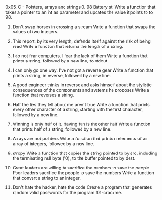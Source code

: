 
0x05. C - Pointers, arrays and strings
0. 98 Battery st.
Write a function that takes a pointer to an int as parameter and updates the value it points to to 98.

1. Don't swap horses in crossing a stream
Write a function that swaps the values of two integers.

2. This report, by its very length, defends itself against the risk of being read
Write a function that returns the length of a string.

3. I do not fear computers. I fear the lack of them
Write a function that prints a string, followed by a new line, to stdout.

4. I can only go one way. I've not got a reverse gear
Write a function that prints a string, in reverse, followed by a new line.

5. A good engineer thinks in reverse and asks himself about the stylistic consequences of the components and systems he proposes
Write a function that reverses a string.

6. Half the lies they tell about me aren't true
Write a function that prints every other character of a string, starting with the first character, followed by a new line.

7. Winning is only half of it. Having fun is the other half
Write a function that prints half of a string, followed by a new line.

8. Arrays are not pointers
Write a function that prints n elements of an array of integers, followed by a new line.

9. strcpy
Write a function that copies the string pointed to by src, including the terminating null byte (\0), to the buffer pointed to by dest.

10. Great leaders are willing to sacrifice the numbers to save the people. Poor leaders sacrifice the people to save the numbers
Write a function that convert a string to an integer.

11. Don't hate the hacker, hate the code
Create a program that generates random valid passwords for the program 101-crackme.

